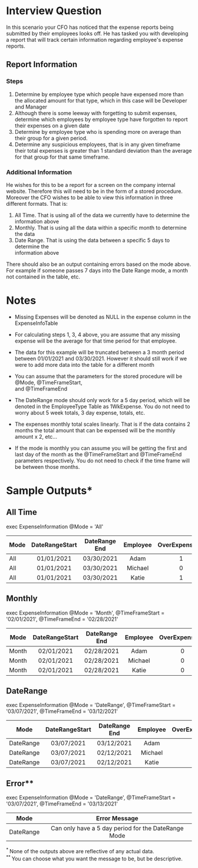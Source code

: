 # Interview Question 

In this scenario your CFO has noticed that the expense reports being submitted by their employees looks off. He has tasked you with developing a report that will track certain information regarding  employee's expense reports. 

## Report Information 

### Steps

1. Determine by employee type which people have expensed more than the allocated amount for that type, which in this case will be Developer and Manager
2. Although there is some leeway with forgetting to submit expenses, determine which employees by employee type have forgotten to report their expenses on a given date 
3. Determine by employee type who is spending more on average than their group for a given period.
4. Determine any suspicious employees, that is in any given timeframe their total expenses is greater than 1 standard deviation than the average for that group for that same timeframe.

### Additional Information
He wishes for this to be a report for a screen on the company internal website. Therefore this will need  to be in the form of a stored procedure. Moreover the CFO wishes to be able to view this information  in three different formats. That is: 

1. All Time. That is using all of the data we currently have to determine the information above 
2. Monthly. That is using all the data within a specific month to determine the data 
3. Date Range. That is using the data between a specific 5 days to determine the </br> information above

There should also be an output containing errors based on the mode above. For example if 
 someone passes 7 days into the Date Range mode, a month not contained in the table, etc. 

# Notes 
- Missing Expenses will be denoted as NULL in the expense column in the ExpenseInfoTable

- For calculating steps 1, 3, 4 above, you are assume that any missing expense will be the average  for that time period for that employee. 

- The data for this example will be truncated between a 3 month period between 01/01/2021 and 03/30/2021. However it should still work if we were to add more data into the table for a different month 

- You can assume that the parameters for the stored procedure will be @Mode,  @TimeFrameStart, </br> and @TimeFrameEnd 

- The DateRange mode should only work for a 5 day period, which will be denoted in the 
 EmployeeType Table as 1WkExpense. You do not need to worry about 5 week totals, 3 day expense,
 totals, etc.

- The expenses monthly total scales linearly. That is if the data contains 2 months the total amount  that can be expensed will be the monthly amount x 2, etc... 

- If the mode is monthly you can assume you will be getting the first and last day of the  month as the @TimeFrameStart and @TimeFrameEnd parameters respectively. You do not need to check if the time frame will be between those months. 

# Sample Outputs*

## All Time 

exec ExpenseInformation @Mode = 'All'

| Mode          | DateRangeStart | DateRange End  | Employee | OverExpenseYN | OverNonReportYN | HigherThanAverageYN | SuspeciousYN |
| ------------- |:-------------: | :-----------:  |:--------:|:-------------:|:-------------:  | :-------------:     |:------------:|    
| All           | 01/01/2021     | 03/30/2021     | Adam     |      1        |      0          |       0             |    1         |
| All           | 01/01/2021     | 03/30/2021     | Michael  |      0        |      0          |       0             |    0         |
| All           | 01/01/2021     | 03/30/2021     | Katie    |      1        |      0          |       1             |    0         |

## Monthly  

exec ExpenseInformation @Mode = 'Month', @TimeFrameStart = '02/01/2021', @TimeFrameEnd = '02/28/2021'

| Mode          | DateRangeStart | DateRange End    | Employee | OverExpenseYN | OverNonReportYN | HigherThanAverageYN | SuspeciousYN |
| ------------- |:-------------: | :-----------:    |:--------:|:-------------:|:-------------:  | :-------------:     |:------------:|    
| Month           | 02/01/2021     | 02/28/2021     | Adam     |      0        |      1          |       0             |    0         |
| Month           | 02/01/2021     | 02/28/2021     | Michael  |      0        |      0          |       1             |    1         |
| Month           | 02/01/2021     | 02/28/2021     | Katie    |      0        |      1          |       1             |    1         |

## DateRange  

exec ExpenseInformation @Mode = 'DateRange', @TimeFrameStart = '03/07/2021', @TimeFrameEnd = '03/12/2021'

| Mode          | DateRangeStart | DateRange End   | Employee | OverExpenseYN | OverNonReportYN | HigherThanAverageYN | SuspeciousYN |
| ------------- |:-------------: | :-----------:   |:--------:|:-------------:|:-------------:  | :-------------:     |:------------:|    
| DateRange     | 03/07/2021     | 03/12/2021      | Adam     |      0        |      1          |       0             |    0         |
| DateRange     | 03/07/2021     | 02/12/2021      | Michael  |      1        |      0          |       1             |    0         |
| DateRange     | 03/07/2021     | 02/12/2021      | Katie    |      0        |      1          |       0             |    0         |

## Error**

exec ExpenseInformation @Mode = 'DateRange', @TimeFrameStart = '03/07/2021', @TimeFrameEnd = '03/13/2021'

| Mode          | Error Message                                           | 
| ------------- |:-------------:                                          |     
| DateRange     | Can only have a 5 day period for the DateRange Mode     | 

<sup> * </sup> None of the outputs above are reflective of any actual data. 
</br>
<sup> ** </sup> You can choose what you want the message to be, but be descriptive.